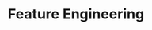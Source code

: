 ---
layout: post
title: Feature Engineering
category: badges
tag: kaggle
file: /assets/img/feature-engineering.svg
link: https://www.kaggle.com/learn/certification/nicolasdemontigny/feature-engineering
---